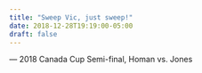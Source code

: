 ```yaml
---
title: "Sweep Vic, just sweep!"
date: 2018-12-28T19:19:00-05:00
draft: false
---
```

— 2018 Canada Cup Semi-final, Homan vs. Jones
<!--more--> 

